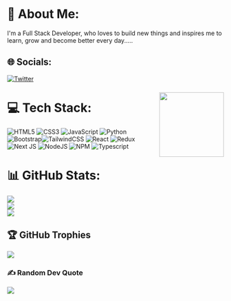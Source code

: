 # 💫 About Me:
I'm a Full Stack Developer, who loves to build new things and inspires me to learn, grow and become better every day.....


## 🌐 Socials:
[![Twitter](https://img.shields.io/badge/Twitter-%231DA1F2.svg?logo=Twitter&logoColor=white)](https://twitter.com/@csyadav130) 

###

<img align="right" height="150" src="https://i.gifer.com/JXA0.gif"  />

###

# 💻 Tech Stack:
![HTML5](https://img.shields.io/badge/html5-%23E34F26.svg?style=for-the-badge&logo=html5&logoColor=white) ![CSS3](https://img.shields.io/badge/css3-%231572B6.svg?style=for-the-badge&logo=css3&logoColor=white) ![JavaScript](https://img.shields.io/badge/javascript-%23323330.svg?style=for-the-badge&logo=javascript&logoColor=%23F7DF1E) ![Python](https://img.shields.io/badge/python-3670A0?style=for-the-badge&logo=python&logoColor=ffdd54)  ![Bootstrap](https://img.shields.io/badge/bootstrap-%23563D7C.svg?style=for-the-badge&logo=bootstrap&logoColor=white)![TailwindCSS](https://img.shields.io/badge/tailwindcss-%2338B2AC.svg?style=for-the-badge&logo=tailwind-css&logoColor=white)
    ![React](https://img.shields.io/badge/react-%2320232a.svg?style=for-the-badge&logo=react&logoColor=%2361DAFB)
    ![Redux](https://img.shields.io/badge/redux-%23593d88.svg?style=for-the-badge&logo=redux&logoColor=white)
      ![Next JS](https://img.shields.io/badge/Next-black?style=for-the-badge&logo=next.js&logoColor=white)
       ![NodeJS](https://img.shields.io/badge/node.js-6DA55F?style=for-the-badge&logo=node.js&logoColor=white)
        ![NPM](https://img.shields.io/badge/NPM-%23000000.svg?style=for-the-badge&logo=npm&logoColor=white)
        ![Typescript](https://img.shields.io/badge/TypeScript-007ACC?style=for-the-badge&logo=typescript&logoColor=white)
# 📊 GitHub Stats:
![](https://github-readme-stats.vercel.app/api?username=StarDust130&theme=dark&hide_border=false&include_all_commits=true&count_private=true)<br/>
![](https://github-readme-streak-stats.herokuapp.com/?user=StarDust130&theme=dark&hide_border=false)<br/>
![](https://github-readme-stats.vercel.app/api/top-langs/?username=StarDust130&theme=dark&hide_border=false&include_all_commits=true&count_private=true&layout=compact)

## 🏆 GitHub Trophies
![](https://github-profile-trophy.vercel.app/?username=StarDust130&theme=onestar&no-frame=false&no-bg=false&margin-w=4)

### ✍️ Random Dev Quote
![](https://quotes-github-readme.vercel.app/api?type=horizontal&theme=radical)






